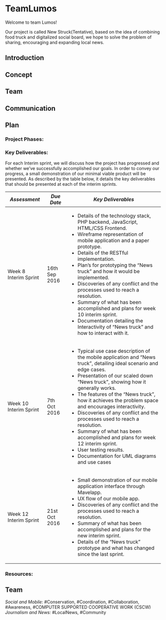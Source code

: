 # TeamLumos

Welcome to team Lumos!

Our project is called New Struck(Tentative), based on the idea of combining food truck and digitalized social board, we hope to solve the problem of sharing, encouraging and expanding local news.

## Introduction

## Concept

## Team

## Communication

## Plan

### Project Phases:


### Key Deliverables:
For each Interim sprint, we will discuss how the project has progressed and whether we’ve successfully accomplished our goals. In order to convey our progress, a small demonstration of our minimal viable product will be presented. As described by the table below, it details the key deliverables that should be presented at each of the interim sprints. 

*Assessment* | *Due Date* | *Key Deliverables*
--- | --- | ---
Week 8 Interim Sprint | 16th Sep 2016 | <ul><li>Details of the technology stack, PHP backend, JavaScript, HTML/CSS Frontend.</li><li>Wireframe representation of mobile application and a paper prototype.</li><li>Details of the RESTful implementation.</li><li>Plan’s for prototyping the “News truck” and how it would be implemented.</li><li>Discoveries of any conflict and the processes used to reach a resolution.</li><li>Summary of what has been accomplished and plans for week 10 interim sprint.</li><li>Documentation detailing the Interactivity of “News truck” and how to interact with it.</li><ul>
Week 10 Interim Sprint | 7th Oct 2016 | <ul><li>Typical use case description of the mobile application and “News truck”, detailing ideal scenario and edge cases.</li><li>Presentation of our scaled down “News truck”, showing how it generally works.</li><li>The features of the “News truck”, how it achieves the problem space and encourages interactivity.</li><li>Discoveries of any conflict and the processes used to reach a resolution.</li><li>Summary of what has been accomplished and plans for week 12 interim sprint.</li><li>User testing results.</li><li>Documentation for UML diagrams and use cases</li><ul>
Week 12 Interim Sprint | 21st Oct 2016 | <ul><li>Small demonstration of our mobile application interface through Mavelapp.</li><li>UX flow of our mobile app.</li><li>Discoveries of any conflict and the processes used to reach a resolution.</li><li>Summary of what has been accomplished and plans for the new interim sprint.</li><li>Details of the “News truck” prototype and what has changed since the last sprint.</li><ul>

### Resources:

## Team
*Social and Mobile:* \#Conservation, \#Coordination, \#Collaboration, \#Awareness, \#COMPUTER SUPPORTED COOPERATIVE WORK (CSCW)
*Journalism and News:* \#LocalNews, \#Community



